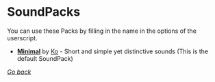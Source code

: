 # SoundPacks
You can use these Packs by filling in the name in the options of the userscript.

+ [**Minimal**](minimal.tpsp) by [Ko](https://reddit.com/user/wilcooo "/u/Wilcooo") - Short and simple yet distinctive sounds (This is the default SoundPack)



[*Go back*](../../.. "TagPro SoundPacks")
